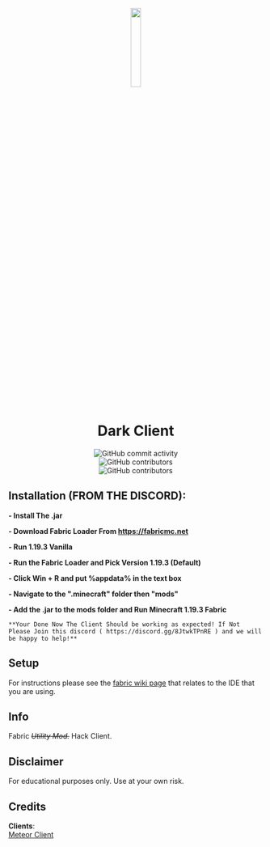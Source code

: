 
<p align="center">
<img src="https://cdn.discordapp.com/attachments/1068644852532781056/1069331476186927194/updated-modified.png?size=4096" width="20%"/>
</p>

<h1 align="center">Dark Client</h1>

<div style="display: grid; place-items: center;">
    <img alt="GitHub commit activity" src="https://img.shields.io/github/commit-activity/w/SatanaelCode/DarkClient?color=black"> <img alt="GitHub contributors" src="https://img.shields.io/github/contributors/SatanaelCode/DarkClient?color=black&label=Developers">
<img alt="GitHub contributors" src="https://img.shields.io/github/v/release/SatanaelCode/DarkClient?display_name=tag&include_prereleases">

</div>

## Installation (FROM THE DISCORD):

**- Install The .jar**

**- Download Fabric Loader From https://fabricmc.net**

**- Run 1.19.3 Vanilla**

**- Run the Fabric Loader and Pick Version 1.19.3 (Default)**

**- Click Win + R and put %appdata% in the text box**

**- Navigate to the ".minecraft" folder then "mods"**

**- Add the .jar to the mods folder and Run Minecraft 1.19.3 Fabric**

    **Your Done Now The Client Should be working as expected! If Not Please Join this discord ( https://discord.gg/8JtwkTPnRE ) and we will be happy to help!**
## Setup

For instructions please see the [fabric wiki page](https://fabricmc.net/wiki/tutorial:setup) that relates to the IDE that you are using.

## Info

Fabric _~~Utility Mod.~~_ Hack Client.

## Disclaimer

For educational purposes only. Use at your own risk.

## Credits
**Clients**:  
[Meteor Client](https://github.com/MeteorDevelopment/meteor-client)  

